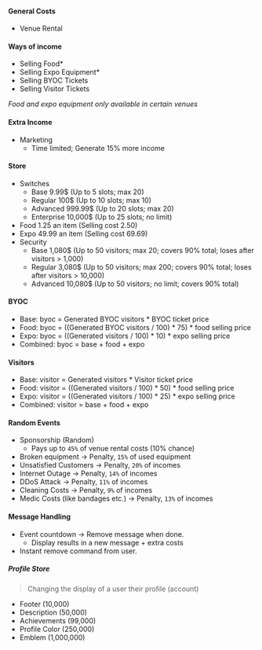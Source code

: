 #### General Costs
- Venue Rental

#### Ways of income
- Selling Food*
- Selling Expo Equipment*
- Selling BYOC Tickets
- Selling Visitor Tickets

*Food and expo equipment only available in certain venues*

#### Extra Income
- Marketing
    - Time limited; Generate 15% more income

#### Store
- Switches
    - Base 9.99$ (Up to 5 slots; max 20)
    - Regular 100$ (Up to 10 slots; max 10)
    - Advanced 999.99$ (Up to 20 slots; max 20)
    - Enterprise 10,000$ (Up to 25 slots; no limit)
- Food 1.25 an item (Selling cost 2.50)
- Expo 49.99 an item (Selling cost 69.69)
- Security
    - Base 1,080$ (Up to 50 visitors; max 20; covers 90% total; loses after visitors > 1,000)
    - Regular 3,080$ (Up to 50 visitors; max 200; covers 90% total; loses after visitors > 10,000)
    - Advanced 10,080$ (Up to 50 visitors; no limit; covers 90% total)

#### BYOC
- Base: byoc = Generated BYOC visitors * BYOC ticket price
- Food: byoc = ((Generated BYOC visitors / 100) * 75) * food selling price
- Expo: byoc = ((Generated visitors / 100) * 10) * expo selling price
- Combined: byoc = base + food + expo

#### Visitors
- Base: visitor = Generated visitors * Visitor ticket price
- Food: visitor = ((Generated visitors / 100) * 50) * food selling price
- Expo: visitor = ((Generated visitors / 100) * 25) * expo selling price
- Combined: visitor = base + food + expo

#### Random Events
- Sponsorship (Random)
    - Pays up to `45%` of venue rental costs (10% chance)
- Broken equipment -> Penalty, `15%` of used equipment
- Unsatisfied Customers -> Penalty, `20%` of incomes
- Internet Outage -> Penalty, `14%` of incomes
- DDoS Attack -> Penalty, `11%` of incomes
- Cleaning Costs -> Penalty, `9%` of incomes
- Medic Costs (like bandages etc.) -> Penalty, `13%` of incomes

#### Message Handling
- Event countdown -> Remove message when done.
    - Display results in a new message + extra costs
- Instant remove command from user.

##### Profile Store
> Changing the display of a user their profile (account)
- Footer (10,000)
- Description (50,000)
- Achievements (99,000)
- Profile Color (250,000)
- Emblem (1,000,000)
